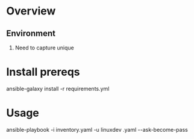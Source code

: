 # Overview

## Environment
1. Need to capture unique 


# Install prereqs
ansible-galaxy install -r requirements.yml
# Usage
ansible-playbook -i inventory.yaml -u linuxdev <target playbook>.yaml --ask-become-pass

